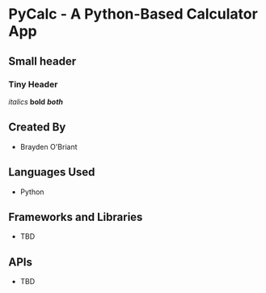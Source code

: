 # PyCalc - A Python-Based Calculator App
## Small header
### Tiny Header
*italics*
**bold**
***both***
## Created By
- Brayden O'Briant
## Languages Used
- Python
  
## Frameworks and Libraries
- TBD
  
## APIs
- TBD
